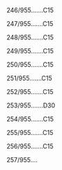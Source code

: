 246/955.......C15 


247/955.......C15 


248/955.......C15 


249/955.......C15 


250/955.......C15 


251/955.......C15 


252/955.......C15 


253/955.......D30 


254/955.......C15 


255/955.......C15 


256/955.......C15 


257/955.... 

